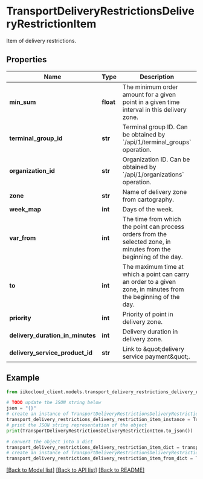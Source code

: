 # TransportDeliveryRestrictionsDeliveryRestrictionItem

Item of delivery restrictions.

## Properties

Name | Type | Description | Notes
------------ | ------------- | ------------- | -------------
**min_sum** | **float** | The minimum order amount for a given point in a given time interval in this delivery zone. | 
**terminal_group_id** | **str** | Terminal group ID.                Can be obtained by &#x60;/api/1/terminal_groups&#x60; operation. | 
**organization_id** | **str** | Organization ID.                Can be obtained by &#x60;/api/1/organizations&#x60; operation. | 
**zone** | **str** | Name of delivery zone from cartography. | 
**week_map** | **int** | Days of the week. | 
**var_from** | **int** | The time from which the point can process orders from the selected zone, in minutes from the beginning of the day. | 
**to** | **int** | The maximum time at which a point can carry an order to a given zone, in minutes from the beginning of the day. | 
**priority** | **int** | Priority of point in delivery zone. | 
**delivery_duration_in_minutes** | **int** | Delivery duration in delivery zone. | 
**delivery_service_product_id** | **str** | Link to \&quot;delivery service payment\&quot;. | 

## Example

```python
from iikocloud_client.models.transport_delivery_restrictions_delivery_restriction_item import TransportDeliveryRestrictionsDeliveryRestrictionItem

# TODO update the JSON string below
json = "{}"
# create an instance of TransportDeliveryRestrictionsDeliveryRestrictionItem from a JSON string
transport_delivery_restrictions_delivery_restriction_item_instance = TransportDeliveryRestrictionsDeliveryRestrictionItem.from_json(json)
# print the JSON string representation of the object
print(TransportDeliveryRestrictionsDeliveryRestrictionItem.to_json())

# convert the object into a dict
transport_delivery_restrictions_delivery_restriction_item_dict = transport_delivery_restrictions_delivery_restriction_item_instance.to_dict()
# create an instance of TransportDeliveryRestrictionsDeliveryRestrictionItem from a dict
transport_delivery_restrictions_delivery_restriction_item_from_dict = TransportDeliveryRestrictionsDeliveryRestrictionItem.from_dict(transport_delivery_restrictions_delivery_restriction_item_dict)
```
[[Back to Model list]](../README.md#documentation-for-models) [[Back to API list]](../README.md#documentation-for-api-endpoints) [[Back to README]](../README.md)


